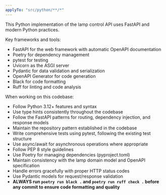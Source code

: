 ```yaml
---
applyTo: "src/python/**/*"
---
```


This Python implementation of the lamp control API uses FastAPI and modern Python practices.

Key frameworks and tools:
- FastAPI for the web framework with automatic OpenAPI documentation
- Poetry for dependency management
- pytest for testing
- Uvicorn as the ASGI server
- Pydantic for data validation and serialization
- OpenAPI Generator for code generation
- Black for code formatting
- Ruff for linting and code analysis

When working on this codebase:
- Follow Python 3.12+ features and syntax
- Use type hints consistently throughout the codebase
- Follow the FastAPI patterns for routing, dependency injection, and response models
- Maintain the repository pattern established in the codebase
- Write comprehensive tests using pytest, following the existing test structure
- Use async/await for asynchronous operations where appropriate
- Follow PEP 8 style guidelines
- Use Poetry for managing dependencies (pyproject.toml)
- Maintain consistency with the lamp domain model and OpenAPI specification
- Handle errors gracefully with proper HTTP status codes
- Use Pydantic models for request/response validation
- **ALWAYS run `poetry run black .` and `poetry run ruff check .` before any commit to ensure code formatting and quality**